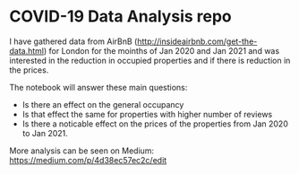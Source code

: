 # COVID-19 Data Analysis repo

I have gathered data from AirBnB (http://insideairbnb.com/get-the-data.html) for London for the moinths of Jan 2020 and Jan 2021 and was interested in the reduction in occupied properties and if there is reduction in the prices. 

The notebook will answer these main questions:
- Is there an effect on the general occupancy
- Is that effect the same for properties with higher number of reviews
- Is there a noticable effect on the prices of the properties from Jan 2020 to Jan 2021. 

More analysis can be seen on Medium: https://medium.com/p/4d38ec57ec2c/edit
